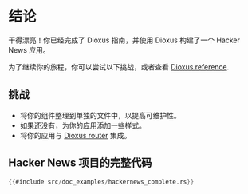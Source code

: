 # 结论

干得漂亮！你已经完成了 Dioxus 指南，并使用 Dioxus 构建了一个 Hacker News 应用。

为了继续你的旅程，你可以尝试以下挑战，或者查看 [Dioxus reference](../reference/index.md).

## 挑战

- 将你的组件整理到单独的文件中，以提高可维护性。
- 如果还没有，为你的应用添加一些样式。
- 将你的应用与 [Dioxus router](../router/index.md) 集成。


## Hacker News 项目的完整代码

```rust
{{#include src/doc_examples/hackernews_complete.rs}}
```
